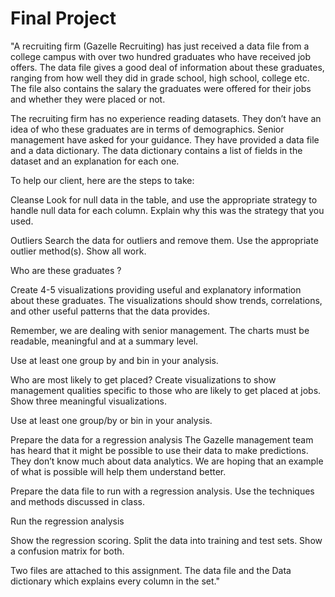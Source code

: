 # Final Project 
"A recruiting firm (Gazelle Recruiting) has just received a data file from a college campus with over two hundred graduates who have received job offers. The data file gives a good deal of information about these graduates, ranging from how well they did in grade school, high school, college etc. The file also contains the salary the graduates were offered for their jobs and whether they were placed or not.

The recruiting firm has no experience reading datasets. They don’t have an idea of who these graduates are in terms of demographics. Senior management have asked for your guidance. They have provided a data file and a data dictionary. The data dictionary contains a list of fields in the dataset and an explanation for each one.

To help our client, here are the steps to take:

Cleanse
Look for null data in the table, and use the appropriate strategy to handle null data for each column. Explain why this was the strategy that you used.

Outliers
Search the data for outliers and remove them. Use the appropriate outlier method(s). Show all work.

Who are these graduates ?


Create 4-5 visualizations providing useful and explanatory information about these graduates. The visualizations should show trends, correlations, and other useful patterns that the data provides.

Remember, we are dealing with senior management. The charts must be readable, meaningful and at a summary level.

Use at least one group by and bin in your analysis.

Who are most likely to get placed?
Create visualizations to show management qualities specific to those who are likely to get placed at jobs. Show three meaningful visualizations.

Use at least one group/by or bin in your analysis.



Prepare the data for a regression analysis
The Gazelle management team has heard that it might be possible to use their data to make predictions. They don’t know much about data analytics. We are hoping that an example of what is possible will help them understand better.

Prepare the data file to run with a regression analysis. Use the techniques and methods discussed in class.

Run the regression analysis


Show the regression scoring. Split the data into training and test sets. Show a confusion matrix for both.

Two files are attached to this assignment. The data file and the Data dictionary which explains every column in the set." 
